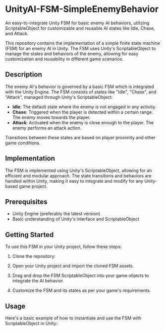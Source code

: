 # UnityAI-FSM-SimpleEnemyBehavior

An easy-to-integrate Unity FSM for basic enemy AI behaviors, utilizing ScriptableObject for customizable and reusable AI states like Idle, Chase, and Attack.

This repository contains the implementation of a simple finite state machine (FSM) for an enemy AI in Unity. The FSM uses Unity's ScriptableObject to manage the states and behaviors of the enemy, allowing for easy customization and reusability in different game scenarios.

## Description

The enemy AI's behavior is governed by a basic FSM which is integrated with the Unity Engine. The FSM consists of states like "Idle", "Chase", and "Attack", managed through Unity's ScriptableObject:

- **Idle**: The default state where the enemy is not engaged in any activity.
- **Chase**: Triggered when the player is detected within a certain range. The enemy moves towards the player.
- **Attack**: Activated when the enemy is close enough to the player. The enemy performs an attack action.

Transitions between these states are based on player proximity and other game conditions.

## Implementation

The FSM is implemented using Unity's ScriptableObject, allowing for an efficient and modular approach. The state transitions and behaviors are handled within Unity, making it easy to integrate and modify for any Unity-based game project.

## Prerequisites

- Unity Engine (preferably the latest version)
- Basic understanding of Unity's interface and ScriptableObject

## Getting Started

To use this FSM in your Unity project, follow these steps:

1. Clone the repository:

2. Open your Unity project and import the cloned FSM assets.

3. Drag and drop the FSM ScriptableObject into your game objects to integrate the AI behavior.

4. Customize the FSM and its states as per your game's requirements.

## Usage

Here's a basic example of how to instantiate and use the FSM with ScriptableObject in Unity:

```csharp
